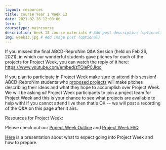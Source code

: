 ```yaml
---
layout: resources
title: Course Year 1 Week 13
date: 2021-02-26 12:00:00
term: 1
coursetype: maincourse
description: Week 13 course materials # Add post description (optional)
img: week13.jpg # Add image post (optional)
---
```



If you missed the final ABCD-ReproNim Q&A Session (held on Feb 26, 2021), in which our wonderful students gave pitches for each of the projects for Project Week, you can watch the reply of it here: https://www.youtube.com/embed/zTOleP0JIqo


If you plan to participate in Project Week make sure to attend this session! ABCD-ReproNim students who [proposed projects](https://github.com/ABCD-ReproNim/projects/issues) will make pitches describing their ideas and what they hope to accomplish over Project Week. We will be asking *all* Project Week participants to join a project team for Project Week and this is your chance to see what projects are available to help with! If you cannot attend live then that's OK -- we will post a recording of the Q&A on this page after it airs.

Resources for Project Week:

Please check out our [Project Week Outline](https://docs.google.com/document/d/1y5RqRw_ow7O3hTgwFBBsa6T9NaczIDwNM35qcRrw8fk/edit?usp=sharing) and [Project Week FAQ](https://docs.google.com/document/d/1fGYlcQQBqxsoEMnD3al1cKg1Zz0dXGY0thmcrRRYydc/edit?usp=sharing)

[Here](https://docs.google.com/presentation/d/1yaISzpru7dApTVccquoJDVZxbryuiSyHnMLNUR5McTM/edit?usp=sharing) is a presentation about what to expect going into Project Week and how to prepare.
